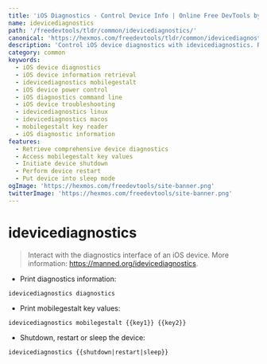 ```yaml
---
title: 'iOS Diagnostics - Control Device Info | Online Free DevTools by Hexmos'
name: idevicediagnostics
path: '/freedevtools/tldr/common/idevicediagnostics/'
canonical: 'https://hexmos.com/freedevtools/tldr/common/idevicediagnostics/'
description: 'Control iOS device diagnostics with idevicediagnostics. Retrieve device information, manage mobilegestalt keys, and perform power operations easily. Free online tool, no registration required.'
category: common
keywords:
  - iOS device diagnostics
  - iOS device information retrieval
  - idevicediagnostics mobilegestalt
  - iOS device power control
  - iOS diagnostics command line
  - iOS device troubleshooting
  - idevicediagnostics linux
  - idevicediagnostics macos
  - mobilegestalt key reader
  - iOS diagnostic information
features:
  - Retrieve comprehensive device diagnostics
  - Access mobilegestalt key values
  - Initiate device shutdown
  - Perform device restart
  - Put device into sleep mode
ogImage: 'https://hexmos.com/freedevtools/site-banner.png'
twitterImage: 'https://hexmos.com/freedevtools/site-banner.png'
---
```


# idevicediagnostics

> Interact with the diagnostics interface of an iOS device.
> More information: <https://manned.org/idevicediagnostics>.

- Print diagnostics information:

`idevicediagnostics diagnostics`

- Print mobilegestalt key values:

`idevicediagnostics mobilegestalt {{key1}} {{key2}}`

- Shutdown, restart or sleep the device:

`idevicediagnostics {{shutdown|restart|sleep}}`
